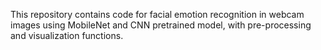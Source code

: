 This repository contains code for facial emotion recognition in webcam images using MobileNet and CNN pretrained model, with pre-processing and visualization functions.
